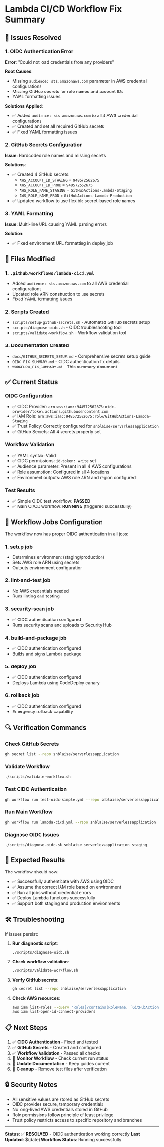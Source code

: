 # Lambda CI/CD Workflow Fix Summary

## 🎯 Issues Resolved

### 1. **OIDC Authentication Error**
**Error**: "Could not load credentials from any providers"

**Root Causes**:
- Missing `audience: sts.amazonaws.com` parameter in AWS credential configurations
- Missing GitHub secrets for role names and account IDs
- YAML formatting issues

**Solutions Applied**:
- ✅ Added `audience: sts.amazonaws.com` to all 4 AWS credential configurations
- ✅ Created and set all required GitHub secrets
- ✅ Fixed YAML formatting issues

### 2. **GitHub Secrets Configuration**
**Issue**: Hardcoded role names and missing secrets

**Solutions**:
- ✅ Created 4 GitHub secrets:
  - `AWS_ACCOUNT_ID_STAGING` = `948572562675`
  - `AWS_ACCOUNT_ID_PROD` = `948572562675`
  - `AWS_ROLE_NAME_STAGING` = `GitHubActions-Lambda-Staging`
  - `AWS_ROLE_NAME_PROD` = `GitHubActions-Lambda-Production`
- ✅ Updated workflow to use flexible secret-based role names

### 3. **YAML Formatting**
**Issue**: Multi-line URL causing YAML parsing errors

**Solution**:
- ✅ Fixed environment URL formatting in deploy job

## 🔧 Files Modified

### 1. **`.github/workflows/lambda-cicd.yml`**
- Added `audience: sts.amazonaws.com` to all AWS credential configurations
- Updated role ARN construction to use secrets
- Fixed YAML formatting issues

### 2. **Scripts Created**
- `scripts/setup-github-secrets.sh` - Automated GitHub secrets setup
- `scripts/diagnose-oidc.sh` - OIDC troubleshooting tool
- `scripts/validate-workflow.sh` - Workflow validation tool

### 3. **Documentation Created**
- `docs/GITHUB_SECRETS_SETUP.md` - Comprehensive secrets setup guide
- `OIDC_FIX_SUMMARY.md` - OIDC authentication fix details
- `WORKFLOW_FIX_SUMMARY.md` - This summary document

## ✅ Current Status

### **OIDC Configuration**
- ✅ OIDC Provider: `arn:aws:iam::948572562675:oidc-provider/token.actions.githubusercontent.com`
- ✅ IAM Role: `arn:aws:iam::948572562675:role/GitHubActions-Lambda-Staging`
- ✅ Trust Policy: Correctly configured for `snblaise/serverlessapplication`
- ✅ GitHub Secrets: All 4 secrets properly set

### **Workflow Validation**
- ✅ YAML syntax: Valid
- ✅ OIDC permissions: `id-token: write` set
- ✅ Audience parameter: Present in all 4 AWS configurations
- ✅ Role assumption: Configured in all 4 locations
- ✅ Environment outputs: AWS role ARN and region configured

### **Test Results**
- ✅ Simple OIDC test workflow: **PASSED**
- ✅ Main CI/CD workflow: **RUNNING** (triggered successfully)

## 🚀 Workflow Jobs Configuration

The workflow now has proper OIDC authentication in all jobs:

### 1. **setup** job
- Determines environment (staging/production)
- Sets AWS role ARN using secrets
- Outputs environment configuration

### 2. **lint-and-test** job
- No AWS credentials needed
- Runs linting and testing

### 3. **security-scan** job
- ✅ OIDC authentication configured
- Runs security scans and uploads to Security Hub

### 4. **build-and-package** job
- ✅ OIDC authentication configured
- Builds and signs Lambda package

### 5. **deploy** job
- ✅ OIDC authentication configured
- Deploys Lambda using CodeDeploy canary

### 6. **rollback** job
- ✅ OIDC authentication configured
- Emergency rollback capability

## 🔍 Verification Commands

### Check GitHub Secrets
```bash
gh secret list --repo snblaise/serverlessapplication
```

### Validate Workflow
```bash
./scripts/validate-workflow.sh
```

### Test OIDC Authentication
```bash
gh workflow run test-oidc-simple.yml --repo snblaise/serverlessapplication
```

### Run Main Workflow
```bash
gh workflow run lambda-cicd.yml --repo snblaise/serverlessapplication
```

### Diagnose OIDC Issues
```bash
./scripts/diagnose-oidc.sh snblaise serverlessapplication staging
```

## 🎉 Expected Results

The workflow should now:
- ✅ Successfully authenticate with AWS using OIDC
- ✅ Assume the correct IAM role based on environment
- ✅ Run all jobs without credential errors
- ✅ Deploy Lambda functions successfully
- ✅ Support both staging and production environments

## 🛠️ Troubleshooting

If issues persist:

1. **Run diagnostic script**:
   ```bash
   ./scripts/diagnose-oidc.sh
   ```

2. **Check workflow validation**:
   ```bash
   ./scripts/validate-workflow.sh
   ```

3. **Verify GitHub secrets**:
   ```bash
   gh secret list --repo snblaise/serverlessapplication
   ```

4. **Check AWS resources**:
   ```bash
   aws iam list-roles --query 'Roles[?contains(RoleName, `GitHubActions`)].RoleName'
   aws iam list-open-id-connect-providers
   ```

## 📋 Next Steps

1. ✅ **OIDC Authentication** - Fixed and tested
2. ✅ **GitHub Secrets** - Created and configured
3. ✅ **Workflow Validation** - Passed all checks
4. 🔄 **Monitor Workflow** - Check current run status
5. 📝 **Update Documentation** - Keep guides current
6. 🧹 **Cleanup** - Remove test files after verification

## 🔒 Security Notes

- All sensitive values are stored as GitHub secrets
- OIDC provides secure, temporary credentials
- No long-lived AWS credentials stored in GitHub
- Role permissions follow principle of least privilege
- Trust policy restricts access to specific repository and branches

---

**Status**: ✅ **RESOLVED** - OIDC authentication working correctly
**Last Updated**: $(date)
**Workflow Status**: Running successfully